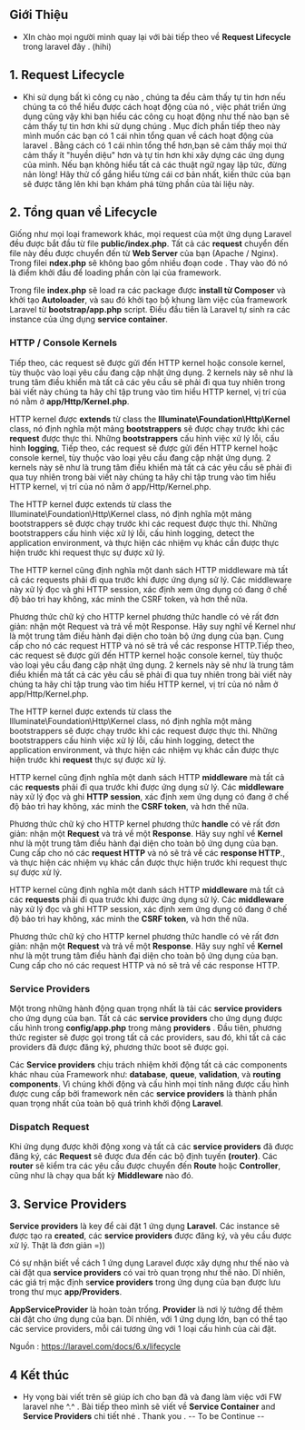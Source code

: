 ## Giới Thiệu
- XIn chào mọi người mình quay lại với bài tiếp theo về **Request Lifecycle** trong laravel đây . (hihi)
## 1. Request Lifecycle 
- Khi sử dụng bất kì công cụ nào , chúng ta đều cảm thấy tự tin hơn nếu chúng ta có thể hiểu được cách hoạt động của nó , việc phát triển ứng dụng cũng vậy khi bạn hiểu các công cụ hoạt động như thế nào bạn sẽ cảm thấy tự tin hơn khi sử dụng chúng . Mục đích phần tiếp theo này mình muốn các bạn có 1 cái nhìn tổng quan về cách hoạt động của laravel . Bằng cách có 1 cái nhìn tổng thể hơn,bạn sẽ cảm thấy mọi thứ cảm thấy ít "huyền diệu" hơn và tự tin hơn khi xây dựng các ứng dụng của mình. Nếu bạn không hiểu tất cả các thuật ngữ ngay lập tức, đừng nản lòng! Hãy thử cố gắng hiểu từng cái cơ bản nhất, kiến thức của bạn sẽ được tăng lên khi bạn khám phá từng phần của tài liệu này.
## 2. Tổng quan về Lifecycle
Giống như mọi loại framework khác, mọi request của một ứng dụng Laravel đều được bắt đầu từ file **public/index.php**. Tất cả các **request** chuyển đến file này đều được chuyển đến từ **Web Server** của bạn (Apache / Nginx). Trong filei **ndex.php** sẽ không bao gồm nhiều đoạn code . Thay vào đó nó là điểm khởi đầu để loading phần còn lại của framework.

Trong file **index.php** sẽ load ra các package được **install từ Composer** và khởi tạo **Autoloader**, và sau đó khởi tạo bộ khung làm việc của framework Laravel từ **bootstrap/app.php** script. Điều đầu tiên là Laravel tự sinh ra các instance của ứng dụng  **service container**.

### HTTP / Console Kernels
Tiếp theo, các request sẽ được gửi đến HTTP kernel hoặc console kernel, tùy thuộc vào loại yêu cầu đang cập nhật ứng dụng. 2 kernels này sẽ như là trung tâm điều khiển mà tất cả các yêu cầu sẽ phải đi qua tuy nhiên trong bài viết này chúng ta hãy chỉ tập trung vào tìm hiểu HTTP kernel, vị trí của nó nằm ở **app/Http/Kernel.php**.

HTTP kernel được **extends** từ class the **Illuminate\Foundation\Http\Kernel** class, nó định nghĩa một mảng **bootstrappers** sẽ được chạy trước khi các **request** được thực thi. Những **bootstrappers** cấu hình việc xử lý lỗi, cấu hình **logging**, Tiếp theo, các request sẽ được gửi đến HTTP kernel hoặc console kernel, tùy thuộc vào loại yêu cầu đang cập nhật ứng dụng. 2 kernels này sẽ như là trung tâm điều khiển mà tất cả các yêu cầu sẽ phải đi qua tuy nhiên trong bài viết này chúng ta hãy chỉ tập trung vào tìm hiểu HTTP kernel, vị trí của nó nằm ở app/Http/Kernel.php.

The HTTP kernel được extends từ class the Illuminate\Foundation\Http\Kernel class, nó định nghĩa một mảng bootstrappers sẽ được chạy trước khi các request được thực thi. Những bootstrappers cấu hình việc xử lý lỗi, cấu hình logging, detect the application environment, và thực hiện các nhiệm vụ khác cần được thực hiện trước khi request thực sự được xử lý.

The HTTP kernel cũng định nghĩa một danh sách HTTP middleware mà tất cả các requests phải đi qua trước khi được ứng dụng sử lý. Các middleware này xử lý đọc và ghi HTTP session, xác định xem ứng dụng có đang ở chế độ bảo trì hay không, xác minh the CSRF token, và hơn thế nữa.

Phương thức chữ ký cho HTTP kernel phương thức handle có vẻ rất đơn giản: nhận một Request và trả về một Response. Hãy suy nghĩ về Kernel như là một trung tâm điều hành đại diện cho toàn bộ ứng dụng của bạn. Cung cấp cho nó các request HTTP và nó sẽ trả về các response HTTP.Tiếp theo, các request sẽ được gửi đến HTTP kernel hoặc console kernel, tùy thuộc vào loại yêu cầu đang cập nhật ứng dụng. 2 kernels này sẽ như là trung tâm điều khiển mà tất cả các yêu cầu sẽ phải đi qua tuy nhiên trong bài viết này chúng ta hãy chỉ tập trung vào tìm hiểu HTTP kernel, vị trí của nó nằm ở app/Http/Kernel.php.

The HTTP kernel được extends từ class the Illuminate\Foundation\Http\Kernel class, nó định nghĩa một mảng bootstrappers sẽ được chạy trước khi các request được thực thi. Những bootstrappers cấu hình việc xử lý lỗi, cấu hình logging, detect the application environment, và thực hiện các nhiệm vụ khác cần được thực hiện trước khi **request** thực sự được xử lý.

HTTP kernel cũng định nghĩa một danh sách HTTP **middleware** mà tất cả các **requests** phải đi qua trước khi được ứng dụng sử lý. Các **middleware** này xử lý đọc và ghi **HTTP session**, xác định xem ứng dụng có đang ở chế độ bảo trì hay không, xác minh the **CSRF token**, và hơn thế nữa.

Phương thức chữ ký cho HTTP kernel phương thức **handle** có vẻ rất đơn giản: nhận một **Request** và trả về một **Response**. Hãy suy nghĩ về **Kernel** như là một trung tâm điều hành đại diện cho toàn bộ ứng dụng của bạn. Cung cấp cho nó các **request HTTP** và nó sẽ trả về các **response HTTP**., và thực hiện các nhiệm vụ khác cần được thực hiện trước khi request thực sự được xử lý.

HTTP kernel cũng định nghĩa một danh sách HTTP **middleware** mà tất cả các **requests** phải đi qua trước khi được ứng dụng sử lý. Các **middleware** này xử lý đọc và ghi HTTP session, xác định xem ứng dụng có đang ở chế độ bảo trì hay không, xác minh the **CSRF token**, và hơn thế nữa.

Phương thức chữ ký cho HTTP kernel phương thức handle có vẻ rất đơn giản: nhận một **Request** và trả về một **Response**. Hãy suy nghĩ về **Kernel** như là một trung tâm điều hành đại diện cho toàn bộ ứng dụng của bạn. Cung cấp cho nó các request HTTP và nó sẽ trả về các response HTTP.

### Service Providers
Một trong những hành động  quan trọng nhất là tải các **service providers** cho ứng dụng của bạn. Tất cả các **service providers** cho ứng dụng được cấu hình trong **config/app.php** trong mảng **providers** . Đầu tiên, phương thức register sẽ được gọi trong tất cả các providers, sau đó, khi tất cả các providers đã được đăng ký, phương thức boot sẽ được gọi.

Các **Service providers** chịu trách nhiệm khởi động tất cả các components khác nhau của Framework như: **database**, **queue**, **validation**, và **routing components**. Vì chúng khởi động và cấu hình mọi tính năng được cấu hình được cung cấp bởi framework nên các **service providers** là thành phần quan trọng nhất của toàn bộ quá trình khởi động **Laravel**.

### Dispatch Request
Khi ứng dụng được khởi động xong và tất cả các **service providers** đã được đăng ký, các **Request** sẽ được đưa đến các bộ định tuyến **(router)**. Các **router** sẽ kiểm tra các yêu cầu được chuyển đến **Route** hoặc **Controller**, cũng như là chạy qua bất kỳ **Middleware** nào đó.

## 3. Service Providers
**Service providers** là key để cài đặt 1 ứng dụng **Laravel**. Các instance sẽ được tạo ra **created**, các **service providers** được đăng ký, và yêu cầu được xử lý. Thật là đơn giản =))

Có sự nhận biết về cách 1 ứng dụng Laravel được xây dựng như thế nào và cài đặt qua **service providers** có vai trò quan trọng như thế nào. Dĩ nhiên, các giá trị mặc định s**ervice providers** trong ứng dụng của bạn được lưu trong thư mục **app/Providers**.

**AppServiceProvider** là hoàn toàn trống. **Provider** là nơi lý tưởng để thêm cài đặt cho ứng dụng của bạn. Dĩ nhiên, với 1 ứng dụng lớn, bạn có thể tạo các service providers, mỗi cái tương ứng với 1 loại cấu hình của cài đặt.

Nguồn : https://laravel.com/docs/6.x/lifecycle

## 4 Kết thúc 
- Hy vọng bài viết trên sẽ giúp ích cho bạn đã và đang làm việc với FW laravel nhe ^.^ . Bài tiếp theo mình sẽ viết về **Service Container** and **Service Providers** chi tiết nhé . Thank you .
                                                                                                                      -- To be Continue --